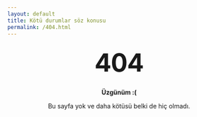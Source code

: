 ```yaml
---
layout: default
title: Kötü durumlar söz konusu
permalink: /404.html
---
```


<style type="text/css" media="screen">
  .container {
    margin: 10px auto;
    max-width: 600px;
    text-align: center;
  }
  h1 {
    margin: 30px 0;
    font-size: 4em;
    line-height: 1;
    letter-spacing: -1px;
  }
</style>

<div class="container">
  <h1>404</h1>

  <p><strong>Üzgünüm :(</strong></p>
  <p>Bu sayfa yok ve daha kötüsü belki de hiç olmadı.</p>
</div>
